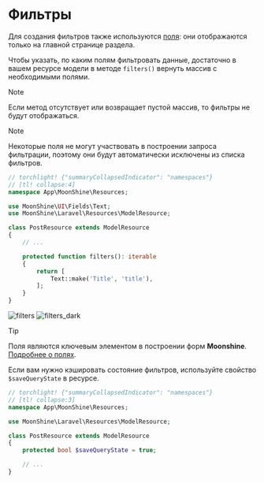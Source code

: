 # Фильтры

Для создания фильтров также используются [поля](/docs/{{version}}/fields/index): они отображаются только на главной странице раздела.

Чтобы указать, по каким полям фильтровать данные, достаточно в вашем ресурсе модели в методе `filters()` вернуть массив с необходимыми полями.

> [!NOTE]
> Если метод отсутствует или возвращает пустой массив, то фильтры не будут отображаться.

> [!NOTE]
> Некоторые поля не могут участвовать в построении запроса фильтрации, поэтому они будут автоматически исключены из списка фильтров.

```php
// torchlight! {"summaryCollapsedIndicator": "namespaces"}
// [tl! collapse:4]
namespace App\MoonShine\Resources;

use MoonShine\UI\Fields\Text;
use MoonShine\Laravel\Resources\ModelResource;

class PostResource extends ModelResource
{
    // ...

    protected function filters(): iterable
    {
        return [
            Text::make('Title', 'title'),
        ];
    }
}
```

![filters](https://raw.githubusercontent.com/moonshine-software/doc/3.x/resources/screenshots/filters.png)
![filters_dark](https://raw.githubusercontent.com/moonshine-software/doc/3.x/resources/screenshots/filters_dark.png)

> [!TIP]
> Поля являются ключевым элементом в построении форм **Moonshine**.
[Подробнее о полях](/docs/{{version}}/fields/index).

Если вам нужно кэшировать состояние фильтров, используйте свойство `$saveQueryState` в ресурсе.

```php
// torchlight! {"summaryCollapsedIndicator": "namespaces"}
// [tl! collapse:3]
namespace App\MoonShine\Resources;

use MoonShine\Laravel\Resources\ModelResource;

class PostResource extends ModelResource
{
    protected bool $saveQueryState = true;

    // ...
}
```
